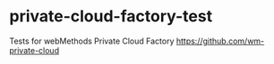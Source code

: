 # private-cloud-factory-test
Tests for webMethods Private Cloud Factory
https://github.com/wm-private-cloud
